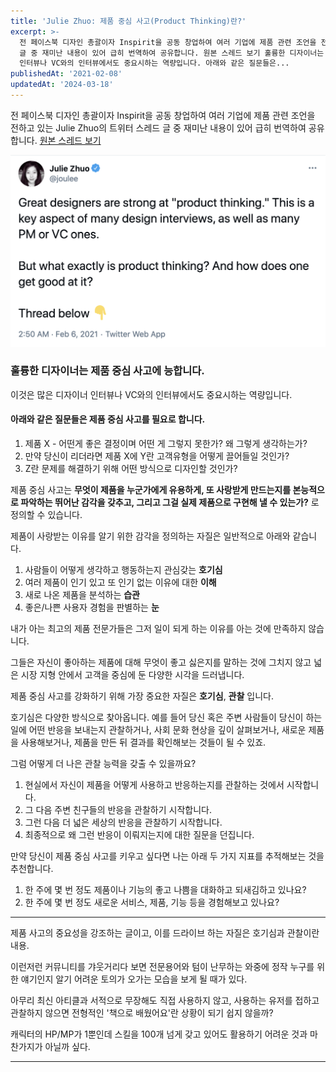 ```yaml
---
title: 'Julie Zhuo: 제품 중심 사고(Product Thinking)란?'
excerpt: >-
  전 페이스북 디자인 총괄이자 Inspirit을 공동 창업하여 여러 기업에 제품 관련 조언을 전하고 있는 Julie Zhuo의 트위터 스레드
  글 중 재미난 내용이 있어 급히 번역하여 공유합니다. 원본 스레드 보기 훌륭한 디자이너는 제품 중심 사고에 능합니다. 이것은 많은 디자이너
  인터뷰나 VC와의 인터뷰에서도 중요시하는 역량입니다. 아래와 같은 질문들은...
publishedAt: '2021-02-08'
updatedAt: '2024-03-18'
---
```

전 페이스북 디자인 총괄이자 Inspirit을 공동 창업하여 여러 기업에 제품 관련 조언을 전하고 있는 Julie Zhuo의 트위터 스레드 글 중 재미난 내용이 있어 급히 번역하여 공유합니다.  [원본 스레드 보기](https://twitter.com/joulee/status/1357748477548089344?s=21)


![image.png](images/zqjo1P60N.png)

### 훌륭한 디자이너는 제품 중심 사고에 능합니다.

이것은 많은 디자이너 인터뷰나 VC와의 인터뷰에서도 중요시하는 역량입니다.

#### 아래와 같은 질문들은 제품 중심 사고를 필요로 합니다.
1. 제품 X - 어떤게 좋은 결정이며 어떤 게 그렇지 못한가? 왜 그렇게 생각하는가?
2. 만약 당신이 리더라면 제품 X에 Y란 고객유형을 어떻게 끌어들일 것인가?
3. Z란 문제를 해결하기 위해 어떤 방식으로 디자인할 것인가?

제품 중심 사고는 **무엇이 제품을 누군가에게 유용하게, 또 사랑받게 만드는지를 본능적으로 파악하는 뛰어난 감각을 갖추고, 그리고 그걸 실제 제품으로 구현해 낼 수 있는가?** 로 정의할 수 있습니다.

제품이 사랑받는 이유를 알기 위한 감각을 정의하는 자질은 일반적으로 아래와 같습니다.
1. 사람들이 어떻게 생각하고 행동하는지 관심갖는 **호기심**
2. 여러 제품이 인기 있고 또 인기 없는 이유에 대한 **이해**
3. 새로 나온 제품을 분석하는 **습관**
4. 좋은/나쁜 사용자 경험을 판별하는 **눈**

내가 아는 최고의 제품 전문가들은 그저 일이 되게 하는 이유를 아는 것에 만족하지 않습니다.

그들은 자신이 좋아하는 제품에 대해 무엇이 좋고 싫은지를 말하는 것에 그치지 않고 넓은 시장 지형 안에서 고객을 중심에 둔 다양한 시각을 드러냅니다.

제품 중심 사고를 강화하기 위해 가장 중요한 자질은 **호기심**, **관찰** 입니다.

호기심은 다양한 방식으로 찾아옵니다. 예를 들어 당신 혹은 주변 사람들이 당신이 하는 일에 어떤 반응을 보내는지 관찰하거나, 사회 문화 현상을 깊이 살펴보거나, 새로운 제품을 사용해보거나, 제품을 만든 뒤 결과를 확인해보는 것들이 될 수 있죠.

그럼 어떻게 더 나은 관찰 능력을 갖출 수 있을까요?

1. 현실에서 자신이 제품을 어떻게 사용하고 반응하는지를 관찰하는 것에서 시작합니다.
2. 그 다음 주변 친구들의 반응을 관찰하기 시작합니다.
3. 그런 다음 더 넓은 세상의 반응을 관찰하기 시작합니다.
4. 최종적으로 왜 그런 반응이 이뤄지는지에 대한 질문을 던집니다.

만약 당신이 제품 중심 사고를 키우고 싶다면 나는 아래 두 가지 지표를 추적해보는 것을 추천합니다.

1. 한 주에 몇 번 정도 제품이나 기능의 좋고 나쁨을 대화하고 되새김하고 있나요?
2. 한 주에 몇 번 정도 새로운 서비스, 제품, 기능 등을 경험해보고 있나요?

-----

제품 사고의 중요성을 강조하는 글이고, 이를 드라이브 하는 자질은 호기심과 관찰이란 내용.

이런저런 커뮤니티를 갸웃거리다 보면 전문용어와 텀이 난무하는 와중에 정작 누구를 위한 얘기인지 알기 어려운 토의가 오가는 모습을 보게 될 때가 있다.

아무리 최신 아티클과 서적으로 무장해도 직접 사용하지 않고, 사용하는 유저를 접하고 관찰하지 않으면 전형적인 '책으로 배웠어요'란 상황이 되기 쉽지 않을까?

캐릭터의 HP/MP가 1뿐인데 스킬을 100개 넘게 갖고 있어도 활용하기 어려운 것과 마찬가지가 아닐까 싶다.

---